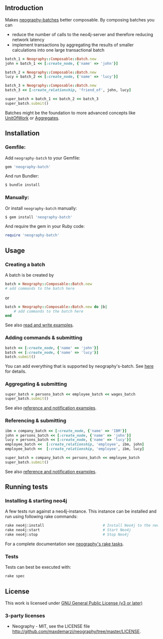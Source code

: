 ## Introduction
Makes [neography-batches](https://github.com/maxdemarzi/neography/wiki/Batch "Neography Batch") better composable. By composing batches you can
* reduce the number of calls to the neo4j-server and therefore reducing network latency
* implement transactions by aggregating the results of smaller calculations into one large transactional batch

```ruby
batch_1 = Neography::Composable::Batch.new
john = batch_1 << [:create_node, {'name' => 'john'}]

batch_2 = Neography::Composable::Batch.new
lucy = batch_2 << [:create_node, {'name' => 'lucy'}]

batch_3 = Neography::Composable::Batch.new
batch_3 << [:create_relationship, 'friend_of', john, lucy]

super_batch = batch_1 << batch_2 << batch_3
super_batch.submit()
```
Batches might be the foundation to more advanced concepts like [UnitOfWork](http://www.martinfowler.com/eaaCatalog/unitOfWork.html) or [Aggregates](http://en.wikipedia.org/wiki/Domain-driven_design).
## Installation
### Gemfile:
Add `neography-batch` to your Gemfile:
```ruby
gem 'neography-batch'
```
And run Bundler:
```sh
$ bundle install
```
### Manually:
Or install `neography-batch` manually:
```sh
$ gem install 'neography-batch'
```
And require the gem in your Ruby code:
```ruby
require 'neography-batch'
```
## Usage
### Creating a batch
A batch is be created by
```ruby
batch = Neography::Composable::Batch.new
# add commands to the batch here
```
or
```ruby
batch = Neography::Composable::Batch.new do |b|
    # add commands to the batch here
end
```
See also [read and write examples](https://github.com/Enceradeira/neography-batch/blob/master/spec/examples/read_and_write_examples_spec.rb).
### Adding commands & submitting
```ruby
batch << [:create_node, {'name' => 'john'}]
batch << [:create_node, {'name' => 'lucy'}]
batch.submit()
```
You can add everything that is supported by neography's-batch. See [here](https://github.com/maxdemarzi/neography/wiki/Batch) for details.
### Aggregating & submitting
```ruby
super_batch = persons_batch << employee_batch << wages_batch
super_batch.submit()
```
See also [reference and notification examples](https://github.com/Enceradeira/neography-batch/blob/master/spec/examples/references_and_notification_examples_spec.rb).
### Referencing & submitting
 ```ruby
ibm = company_batch << [:create_node, {'name' => 'IBM'}]
john = persons_batch << [:create_node, {'name' => 'john'}]
lucy = persons_batch << [:create_node, {'name' => 'lucy'}]
employee_batch <<  [:create_relationship, 'employee', ibm, john]
employee_batch <<  [:create_relationship, 'employee', ibm, lucy]

super_batch = company_batch << persons_batch << employee_batch
super_batch.submit()
 ```
See also [reference and notification examples](https://github.com/Enceradeira/neography-batch/blob/master/spec/examples/references_and_notification_examples_spec.rb).
## Running tests
### Installing & starting neo4j
A few tests run against a neo4j-instance. This instance can be installed and run using following rake commands:
```sh
rake neo4j:install                           # Install Neo4j to the neo4j directory under your project
rake neo4j:start                             # Start Neo4j
rake neo4j:stop                              # Stop Neo4j
```
For a complete documentation see [neography's rake tasks](https://github.com/maxdemarzi/neography/wiki/Rake-tasks "Rake tasks").
### Tests
Tests can best be executed with:
```sh
rake spec
```
## License
This work is licensed under [GNU General Public License (v3 or later)](http://www.gnu.org/licenses/gpl-3.0.html)

### 3-party licenses
* Neography - MIT, see the LICENSE file http://github.com/maxdemarzi/neography/tree/master/LICENSE.
